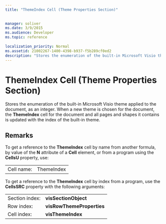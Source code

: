 ```yaml
---
title: "ThemeIndex Cell (Theme Properties Section)"
 
 
manager: soliver
ms.date: 3/9/2015
ms.audience: Developer
ms.topic: reference
 
localization_priority: Normal
ms.assetid: 21002267-1400-4398-b937-f5b289cf0ed2
description: "Stores the enumeration of the built-in Microsoft Visio theme applied to the document, as an integer. When a new theme is chosen for the document, the ThemeIndex cell for the document and all pages and shapes it contains is updated with the index of the built-in theme."
---
```


# ThemeIndex Cell (Theme Properties Section)

Stores the enumeration of the built-in Microsoft Visio theme applied to the document, as an integer. When a new theme is chosen for the document, the **ThemeIndex** cell for the document and all pages and shapes it contains is updated with the index of the built-in theme. 
  
## Remarks

To get a reference to the **ThemeIndex** cell by name from another formula, by value of the **N** attribute of a **Cell** element, or from a program using the **CellsU** property, use: 
  
|||
|:-----|:-----|
| Cell name:  <br/> | ThemeIndex  <br/> |
   
To get a reference to the **ThemeIndex** cell by index from a program, use the **CellsSRC** property with the following arguments: 
  
|||
|:-----|:-----|
| Section index:  <br/> |**visSectionObject** <br/> |
| Row index:  <br/> |**visRowThemeProperties** <br/> |
| Cell index:  <br/> |**visThemeIndex** <br/> |
   


